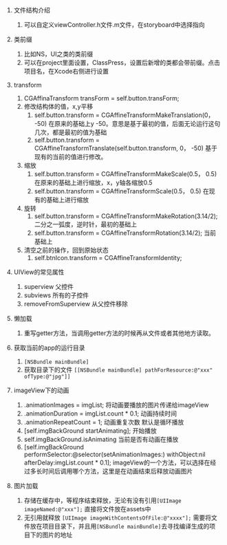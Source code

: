 1. 文件结构介绍
    1. 可以自定义viewController.h文件.m文件，在storyboard中选择指向
2. 类前缀
    1. 比如NS，UI之类的类前缀
    2. 可以在project里面设置，ClassPress，设置后新增的类都会带前缀。点击项目名，在Xcode右侧进行设置
3. transform
    1. CGAffinaTransform transForm = self.button.transForm;
    2. 修改结构体的值，x,y平移
        1. self.button.transform = CGAffineTransformMakeTranslation(0， -50) 在原来的基础上y -50。意思是基于最初的值，后面无论运行这句几次，都是最初的值为基础
        2. self.button.transform = CGAffineTransformTranslate(self.button.transform, 0， -50) 基于现有的当前的值进行修改。
    3. 缩放
        1. self.button.transform = CGAffineTransformMakeScale(0.5， 0.5) 在原来的基础上进行缩放，x，y轴各缩放0.5
        2. self.button.transform = CGAffineTransformScale(0.5， 0.5) 在现有的基础上进行缩放
    4. 旋转
        1. self.button.transform = CGAffineTransformMakeRotation(3.14/2); 二分之一弧度，逆时针，最初的基础上
        2. self.button.transform = CGAffineTransformRotation(3.14/2); 当前基础上
    5. 清空之前的操作，回到原始状态
        1. self.btnIcon.transform = CGAffineTransformIdentity;

4. UIView的常见属性
    1. superview 父控件
    2. subviews 所有的子控件
    3. removeFromSuperview 从父控件移除

5. 懒加载
    1. 重写getter方法，当调用getter方法的时候再从文件或者其他地方读取。

6. 获取当前的app的运行目录
    1. `[NSBundle mainBundle]`
    2. 获取目录下的文件 `[[NSBundle mainBundle] pathForResource:@"xxx" ofType:@"jpg"]]`

7. imageView下的动画
    1. .animationImages = imgList; 将动画要播放的图片传递给imageView
    2. .animationDuration = imgList.count * 0.1; 动画持续时间
    3. .animationRepeatCount = 1; 动画重复次数 默认是循环播放
    4. [self.imgBackGround startAnimating]; 开始播放
    5. self.imgBackGround.isAnimating 当前是否有动画在播放
    6. [self.imgBackGround performSelector:@selector(setAnimationImages:) withObject:nil afterDelay:imgList.count * 0.1]; imageView的一个方法，可以选择在经过多长时间后调用哪个方法，这里是在动画结束后释放动画图片

8. 图片加载
    1. 存储在缓存中，等程序结束释放，无论有没有引用`[UIImage imageNamed:@"xxx"];` 直接将文件放在assets中
    2. 无引用就释放 `[UIImage imageWithContentsOfFile:@"xxxx"];` 需要将文件放在项目目录下，并且用`[NSBundle mainBundle]`去寻找编译生成的项目下的图片的地址